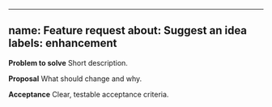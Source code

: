 <!-- status: stub; target: 150+ words -->
<!-- status: stub; target: 150+ words -->

---
name: Feature request
about: Suggest an idea
labels: enhancement
---

**Problem to solve**
Short description.

**Proposal**
What should change and why.

**Acceptance**
Clear, testable acceptance criteria.



